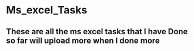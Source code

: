 # Ms_excel_Tasks
## These are all the ms excel tasks that I have Done so far will upload more when I done more
